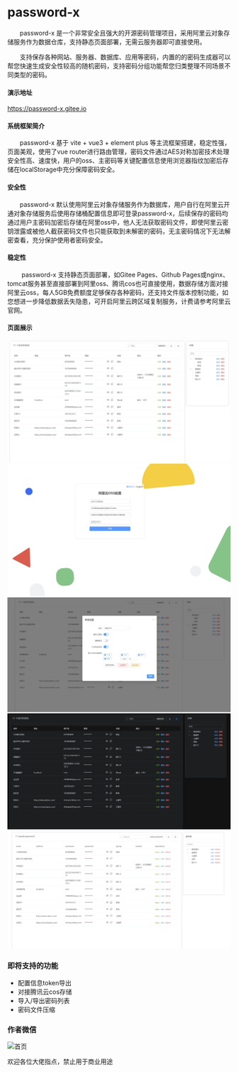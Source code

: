 # password-x

&emsp;&emsp;password-x 是一个非常安全且强大的开源密码管理项目，采用阿里云对象存储服务作为数据仓库，支持静态页面部署，无需云服务器即可直接使用。

&emsp;&emsp;支持保存各种网站、服务器、数据库、应用等密码，内置的的密码生成器可以帮您快速生成安全性较高的随机密码，支持密码分组功能帮您归类整理不同场景不同类型的密码。

#### 演示地址
https://password-x.gitee.io

#### 系统框架简介
&emsp;&emsp;password-x 基于 vite + vue3 + element plus 等主流框架搭建，稳定性强，页面美观，使用了vue router进行路由管理，密码文件通过AES对称加密技术处理安全性高、速度快，用户的oss、主密码等关键配置信息使用浏览器指纹加密后存储在localStorage中充分保障密码安全。

#### 安全性
&emsp;&emsp;password-x 默认使用阿里云对象存储服务作为数据库，用户自行在阿里云开通对象存储服务后使用存储桶配置信息即可登录password-x，后续保存的密码均通过用户主密码加密后存储在阿里oss中，他人无法获取密码文件，即使阿里云密钥泄露或被他人截获密码文件也只能获取到未解密的密码，无主密码情况下无法解密查看，充分保护使用者密码安全。

#### 稳定性
&emsp;&emsp;
password-x 支持静态页面部署，如Gitee Pages、Github Pages或nginx、tomcat服务甚至直接部署到阿里oss、腾讯cos也可直接使用，数据存储方面对接阿里云oss，每人5GB免费额度足够保存各种密码，还支持文件版本控制功能，如您想进一步降低数据丢失隐患，可开启阿里云跨区域复制服务，计费请参考阿里云官网。

#### 页面展示
![首页](/doc/images/首页.png)
![登录页](/doc/images/登录页.png)
![设置页](/doc/images/设置页.png)
![暗黑模式首页](/doc/images/首页-暗黑模式.png)
![英文版首页](/doc/images/首页-英语.png)

### 即将支持的功能
- 配置信息token导出
- 对接腾讯云cos存储
- 导入/导出密码列表
- 密码文件压缩

### 作者微信
![首页](https://hyp-admin.oss-cn-beijing.aliyuncs.com/password-x/%E4%BD%9C%E8%80%85%E5%BE%AE%E4%BF%A1.png)

欢迎各位大佬指点，禁止用于商业用途